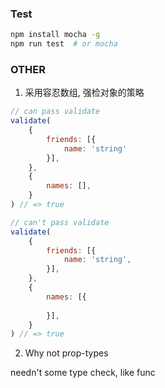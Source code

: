 ### Test

```sh
npm install mocha -g
npm run test  # or mocha
```

### OTHER

1. 采用容忍数组, 强检对象的策略

```js
// can pass validate
validate(
    {
        friends: [{
            name: 'string'
        }],
    },
    {
        names: [],
    }
) // => true

// can't pass validate
validate(
    {
        friends: [{
            name: 'string',
        }],
    },
    {
        names: [{
            
        }],
    }
) // => true
```

2. Why not prop-types

needn't some type check, like func 